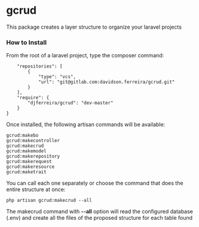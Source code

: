 # gcrud
This package creates a layer structure to organize your laravel projects

### How to Install
From the root of a laravel project, type the composer command:

```{
    "repositories": [
        {
            "type": "vcs",
            "url": "git@gitlab.com:davidson.ferreira/gcrud.git"
        }
    ],
    "require": {
        "djferreira/gcrud": "dev-master"
    }
}
```


Once installed, the following artisan commands will be available:
```
gcrud:makebo
gcrud:makecontroller
gcrud:makecrud
gcrud:makemodel
gcrud:makerepository
gcrud:makerequest
gcrud:makeresource
gcrud:maketrait
```
You can call each one separately or choose the command that does the entire structure at once:

```php artisan gcrud:makecrud --all```

The makecrud command with **--all** option will read the configured database (.env) and create all the files of the proposed structure for each table found
